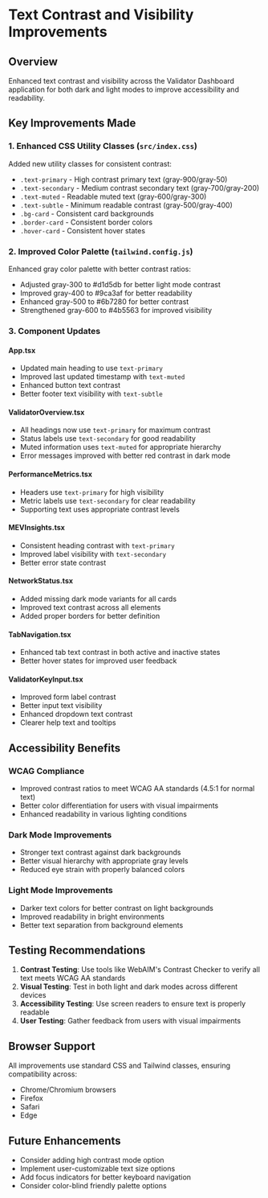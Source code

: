 # Text Contrast and Visibility Improvements

## Overview
Enhanced text contrast and visibility across the Validator Dashboard application for both dark and light modes to improve accessibility and readability.

## Key Improvements Made

### 1. Enhanced CSS Utility Classes (`src/index.css`)
Added new utility classes for consistent contrast:
- `.text-primary` - High contrast primary text (gray-900/gray-50)
- `.text-secondary` - Medium contrast secondary text (gray-700/gray-200)
- `.text-muted` - Readable muted text (gray-600/gray-300)
- `.text-subtle` - Minimum readable contrast (gray-500/gray-400)
- `.bg-card` - Consistent card backgrounds
- `.border-card` - Consistent border colors
- `.hover-card` - Consistent hover states

### 2. Improved Color Palette (`tailwind.config.js`)
Enhanced gray color palette with better contrast ratios:
- Adjusted gray-300 to #d1d5db for better light mode contrast
- Improved gray-400 to #9ca3af for better readability
- Enhanced gray-500 to #6b7280 for better contrast
- Strengthened gray-600 to #4b5563 for improved visibility

### 3. Component Updates

#### App.tsx
- Updated main heading to use `text-primary`
- Improved last updated timestamp with `text-muted`
- Enhanced button text contrast
- Better footer text visibility with `text-subtle`

#### ValidatorOverview.tsx
- All headings now use `text-primary` for maximum contrast
- Status labels use `text-secondary` for good readability
- Muted information uses `text-muted` for appropriate hierarchy
- Error messages improved with better red contrast in dark mode

#### PerformanceMetrics.tsx
- Headers use `text-primary` for high visibility
- Metric labels use `text-secondary` for clear readability
- Supporting text uses appropriate contrast levels

#### MEVInsights.tsx
- Consistent heading contrast with `text-primary`
- Improved label visibility with `text-secondary`
- Better error state contrast

#### NetworkStatus.tsx
- Added missing dark mode variants for all cards
- Improved text contrast across all elements
- Added proper borders for better definition

#### TabNavigation.tsx
- Enhanced tab text contrast in both active and inactive states
- Better hover states for improved user feedback

#### ValidatorKeyInput.tsx
- Improved form label contrast
- Better input text visibility
- Enhanced dropdown text contrast
- Clearer help text and tooltips

## Accessibility Benefits

### WCAG Compliance
- Improved contrast ratios to meet WCAG AA standards (4.5:1 for normal text)
- Better color differentiation for users with visual impairments
- Enhanced readability in various lighting conditions

### Dark Mode Improvements
- Stronger text contrast against dark backgrounds
- Better visual hierarchy with appropriate gray levels
- Reduced eye strain with properly balanced colors

### Light Mode Improvements
- Darker text colors for better contrast on light backgrounds
- Improved readability in bright environments
- Better text separation from background elements

## Testing Recommendations

1. **Contrast Testing**: Use tools like WebAIM's Contrast Checker to verify all text meets WCAG AA standards
2. **Visual Testing**: Test in both light and dark modes across different devices
3. **Accessibility Testing**: Use screen readers to ensure text is properly readable
4. **User Testing**: Gather feedback from users with visual impairments

## Browser Support
All improvements use standard CSS and Tailwind classes, ensuring compatibility across:
- Chrome/Chromium browsers
- Firefox
- Safari
- Edge

## Future Enhancements
- Consider adding high contrast mode option
- Implement user-customizable text size options
- Add focus indicators for better keyboard navigation
- Consider color-blind friendly palette options
